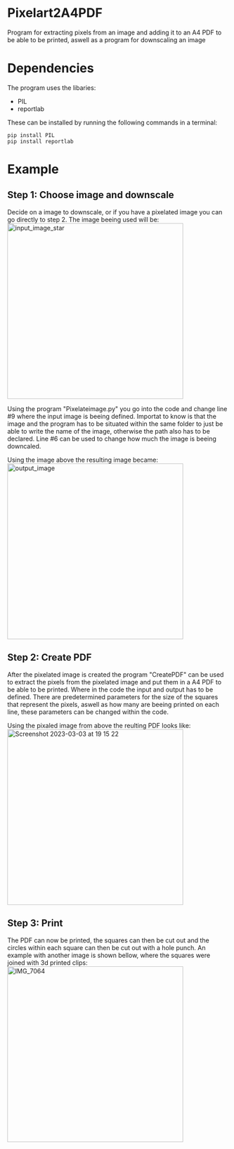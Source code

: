 # Pixelart2A4PDF
Program for extracting pixels from an image and adding it to an A4 PDF to be able to be printed, aswell as a program for downscaling an image

# Dependencies
The program uses the libaries:
  - PIL
  - reportlab
  
 These can be installed by running the following commands in a terminal:
 ```
 pip install PIL
 pip install reportlab
 ```
  
# Example
## Step 1: Choose image and downscale
Decide on a image to downscale, or if you have a pixelated image you can go directly to step 2. The image beeing used will be: <br />
<img width="400" alt="input_image_star" src="https://user-images.githubusercontent.com/98055937/222794677-053debc2-56e2-4940-9ecf-f5f2dd5fb663.JPG">

Using the program "Pixelateimage.py" you go into the code and change line #9 where the input image is beeing defined. Importat to know is that the image and the program has to be situated within the same folder to just be able to write the name of the image, otherwise the path also has to be declared. Line #6 can be used to change how much the image is beeing downcaled. 

Using the image above the resulting image became: <br />
<img width="400" alt="output_image" src="https://user-images.githubusercontent.com/98055937/222794820-7acd015a-ab54-468f-9cbb-76590e50c786.jpg">

## Step 2: Create PDF
After the pixelated image is created the program "CreatePDF" can be used to extract the pixels from the pixelated image and put them in a A4 PDF to be able to be printed. Where in the code the input and output has to be defined. There are predetermined parameters for the size of the squares that represent the pixels, aswell as how many are beeing printed on each line, these parameters can be changed within the code.

Using the pixaled image from above the reulting PDF looks like: <br />
<img width="400" alt="Screenshot 2023-03-03 at 19 15 22" src="https://user-images.githubusercontent.com/98055937/222796685-c98a0983-d811-481f-b48e-bfc69e811ef8.png">

## Step 3: Print
The PDF can now be printed, the squares can then be cut out and the circles within each square can then be cut out with a hole punch. An example with another image is shown bellow, where the squares were joined with 3d printed clips: <br />
<img width="400" alt="IMG_7064" src="https://user-images.githubusercontent.com/98055937/222799324-b5e5531a-2429-4f28-a221-3974332e4562.jpg">
